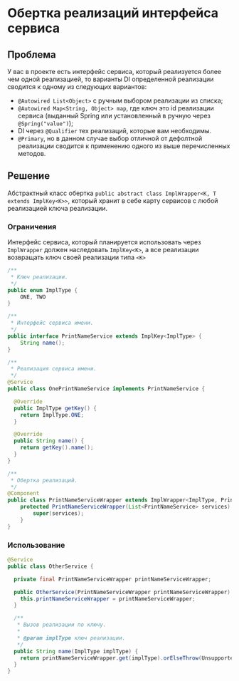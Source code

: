# Обертка реализаций интерфейса сервиса

## Проблема

У вас в проекте есть интерфейс сервиса, который реализуется более чем одной реализацией, то варианты DI определенной
реализации сводится к одному из следующих вариантов:

- `@Autowired List<Object>` c ручным выбором реализации из списка;
- `@Autowired Map<String, Object> map`, где ключ это id реализации сервиса (выданный Spring или установленный в ручную
  через `@Spring("value")`);
- DI через `@Qualifier` тех реализаций, которые вам необходимы.
- `@Primary`, но в данном случае выбор отличной от дефолтной реализации сводится к применению одного из выше
  перечисленных методов.

## Решение

Абстрактный класс обертка `public abstract class ImplWrapper<K, T extends ImplKey<K>>`, который хранит в себе карту
сервисов с любой реализацией ключа реализации.

### Ограничения

Интерфейс сервиса, который планируется использовать через `ImplWrapper` должен наследовать `ImplKey<K>`, а все
реализации возвращать ключ своей реализации типа `<K>`

```java
/**
 * Ключ реализации.
 */
public enum ImplType {
    ONE, TWO
}

/**
 * Интерфейс сервиса имени.
 */
public interface PrintNameService extends ImplKey<ImplType> {
    String name();
}

/**
 * Реализация сервиса имени.
 */
@Service
public class OnePrintNameService implements PrintNameService {

  @Override
  public ImplType getKey() {
    return ImplType.ONE;
  }

  @Override
  public String name() {
    return getKey().name();
  }
}

/**
 * Обертка реализаций.
 */
@Component
public class PrintNameServiceWrapper extends ImplWrapper<ImplType, PrintNameService> {
    protected PrintNameServiceWrapper(List<PrintNameService> services) {
        super(services);
    }
}
```

### Использование

```java
@Service
public class OtherService {

  private final PrintNameServiceWrapper printNameServiceWrapper;

  public OtherService(PrintNameServiceWrapper printNameServiceWrapper) {
    this.printNameServiceWrapper = printNameServiceWrapper;
  }

  /**
   * Вызов реализации по ключу.
   *
   * @param implType ключ реализации.
   */
  public String name(ImplType implType) {
    return printNameServiceWrapper.get(implType).orElseThrow(UnsupportedImplException::new).name();
  }
}
```



